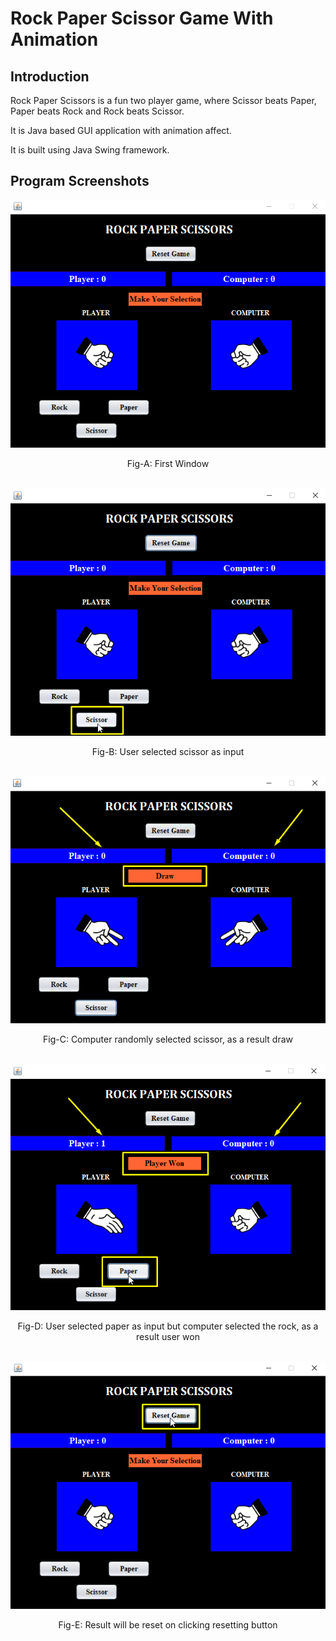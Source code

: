 # Rock Paper Scissor Game With Animation

## <div id = "Int"> Introduction </div>

Rock Paper Scissors is a fun two player game, where Scissor beats Paper, Paper beats Rock and Rock beats Scissor.

It is Java based GUI application with animation affect.

It is built using Java Swing framework.

## <div id = "PS"> Program Screenshots </div>

<p align = 'center'>
 <img src = "Readme Screenshots/A_1.png"  alt = "Image of First window" >
</p>
 
 <div align = "center">
  <figcaption align = "center"> Fig-A: First Window </figcaption>
 </div>
 </br>
 
 <p align = 'center'>
 <img src = "Readme Screenshots/B_1.png"  alt = "Image of user selection" >
</p>
 
 <div align = "center">
  <figcaption align = "center"> Fig-B: User selected scissor as input </figcaption>
 </div>
 </br>
 
 <p align = 'center'>
 <img src = "Readme Screenshots/C_1.png"  alt = "Image of Result" >
</p>

<div align = "center">
  <figcaption align = "center"> Fig-C: Computer randomly selected scissor, as a result draw </figcaption>
 </div>
 </br>
 
 
 <p align = 'center'>
 <img src = "Readme Screenshots/D_1.png"  alt = "Image of user selection & result" >
</p>

<div align = "center">
  <figcaption align = "center"> Fig-D: User selected paper as input but computer selected the rock, as a result user won </figcaption>
 </div>
 </br>
 
 
 <p align = 'center'>
 <img src = "Readme Screenshots/E_1.png"  alt = "Image of Reseted score" >
</p>

<div align = "center">
  <figcaption align = "center"> Fig-E: Result will be reset on clicking resetting button </figcaption>
 </div>
 </br>

